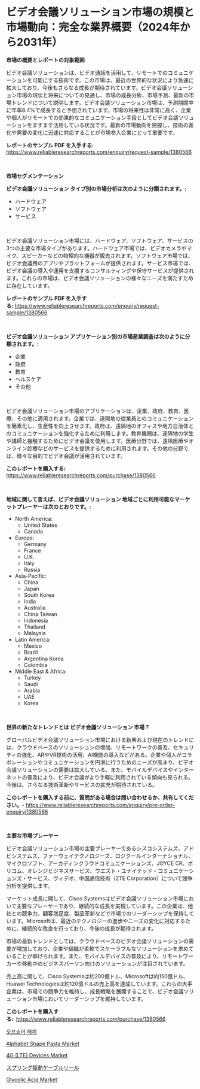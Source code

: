 <p><h1>ビデオ会議ソリューション市場の規模と市場動向：完全な業界概要（2024年から2031年）</h1></p><p><strong>市場の概要とレポートの対象範囲</strong></p>
<p><p>ビデオ会議ソリューションは、ビデオ通話を活用して、リモートでのコミュニケーションを可能にする技術です。この市場は、最近の世界的な状況により急速に拡大しており、今後もさらなる成長が期待されています。ビデオ会議ソリューション市場の現状と将来についての見通し、市場の成長分析、市場予測、最新の市場トレンドについて説明します。ビデオ会議ソリューション市場は、予測期間中に年率8.4%で成長すると予想されています。市場の将来性は非常に高く、企業や個人がリモートでの効果的なコミュニケーション手段としてビデオ会議ソリューションをますます活用している状況です。最新の市場動向を把握し、技術の進化や需要の変化に迅速に対応することが市場参入企業にとって重要です。</p></p>
<p><strong>レポートのサンプル PDF を入手する:</strong> <a href="https://www.reliableresearchreports.com/enquiry/request-sample/1380566">https://www.reliableresearchreports.com/enquiry/request-sample/1380566</a></p>
<p>&nbsp;</p>
<p><strong>市場セグメンテーション</strong></p>
<p><strong>ビデオ会議ソリューション タイプ別の市場分析は次のように分類されます。:</strong></p>
<p><ul><li>ハードウェア</li><li>ソフトウェア</li><li>サービス</li></ul></p>
<p>&nbsp;</p>
<p><p>ビデオ会議ソリューション市場には、ハードウェア、ソフトウェア、サービスの3つの主要な市場タイプがあります。ハードウェア市場では、ビデオカメラやマイク、スピーカーなどの物理的な機器が販売されます。ソフトウェア市場では、ビデオ会議用のアプリやプラットフォームが提供されます。サービス市場では、ビデオ会議の導入や運用を支援するコンサルティングや保守サービスが提供されます。これらの市場は、ビデオ会議ソリューションの様々なニーズを満たすために存在しています。</p></p>
<p><strong>レポートのサンプル PDF を入手する:</strong>&nbsp;<a href="https://www.reliableresearchreports.com/enquiry/request-sample/1380566">https://www.reliableresearchreports.com/enquiry/request-sample/1380566</a></p>
<p>&nbsp;</p>
<p><strong> ビデオ会議ソリューション アプリケーション別の市場産業調査は次のように分類されます。:</strong></p>
<p><ul><li>企業</li><li>政府</li><li>教育</li><li>ヘルスケア</li><li>その他</li></ul></p>
<p>&nbsp;</p>
<p><p>ビデオ会議ソリューション市場のアプリケーションは、企業、政府、教育、医療、その他に適用されます。企業では、遠隔地の従業員とのコミュニケーションを簡素化し、生産性を向上させます。政府は、遠隔地のオフィスや地方自治体とのコミュニケーションを強化するために利用します。教育機関は、遠隔地の学生や講師と接触するためにビデオ会議を使用します。医療分野では、遠隔医療やオンライン診療などのサービスを提供するために利用されます。その他の分野では、様々な目的でビデオ会議が活用されています。</p></p>
<p><strong>このレポートを購入する:</strong>&nbsp; <a href="https://www.reliableresearchreports.com/purchase/1380566">https://www.reliableresearchreports.com/purchase/1380566</a></p>
<p>&nbsp;</p>
<p><strong>地域に関して言えば、ビデオ会議ソリューション 地域ごとに利用可能なマーケットプレーヤーは次のとおりです。:</strong></p>
<p><ul>
    <li>
        North America:
        <ul>
            <li>United States</li>
            <li>Canada</li>
        </ul>
    </li>
    <li>
        Europe:
        <ul>
            <li>Germany</li>
            <li>France</li>
            <li>U.K.</li>
            <li>Italy</li>
            <li>Russia</li>
        </ul>
    </li>
    <li>
        Asia-Pacific:
        <ul>
            <li>China</li>
            <li>Japan</li>
            <li>South Korea</li>
            <li>India</li>
            <li>Australia</li>
            <li>China Taiwan</li>
            <li>Indonesia</li>
            <li>Thailand</li>
            <li>Malaysia</li>
        </ul>
    </li>
    <li>
        Latin America:
        <ul>
            <li>Mexico</li>
            <li>Brazil</li>
            <li>Argentina Korea</li>
            <li>Colombia</li>
        </ul>
    </li>
    <li>
        Middle East & Africa:
        <ul>
            <li>Turkey</li>
            <li>Saudi</li>
            <li>Arabia</li>
            <li>UAE</li>
            <li>Korea</li>
        </ul>
    </li>
    </ul></p>
<p>&nbsp;</p>
<p><strong>世界の新たなトレンドとは ビデオ会議ソリューション 市場？</strong></p>
<p><p>グローバルビデオ会議ソリューション市場における新興および現在のトレンドには、クラウドベースのソリューションの増加、リモートワークの普及、セキュリティの強化、ARやVR技術の活用、AI機能の導入などがある。企業や個人がコラボレーションやコミュニケーションを円滑に行うためのニーズが高まり、ビデオ会議ソリューションの需要は拡大している。また、モバイルデバイスやインターネットの普及により、ビデオ会議がより手軽に利用されている傾向も見られる。今後は、さらなる技術革新やサービスの拡充が期待されている。</p></p>
<p><strong>このレポートを購入する前に、質問がある場合は問い合わせるか、共有してください。</strong>- <a href="https://www.reliableresearchreports.com/enquiry/pre-order-enquiry/1380566">https://www.reliableresearchreports.com/enquiry/pre-order-enquiry/1380566</a></p>
<p>&nbsp;</p>
<p><strong>主要な市場プレーヤー</strong></p>
<p><p>ビデオ会議ソリューション市場の主要プレーヤーであるシスコシステムズ、アドビシステムズ、ファーウェイテクノロジーズ、ロジクールインターナショナル、マイクロソフト、アーカディンクラウドコミュニケーションズ、JOYCE CR、ポリコム、オレンジビジネスサービス、ウエスト・ユナイテッド・コミュニケーションズ・サービス、ヴィデオ、中国通信技術（ZTE Corporation）について競争分析を提供します。 </p><p>マーケット成長に関して、Cisco Systemsはビデオ会議ソリューション市場において主要なプレーヤーであり、継続的な成長を実現しています。この企業は、他社との競争力、顧客満足度、製品革新などで市場でのリーダーシップを保持しています。Microsoftは、最近のテクノロジーの進歩やニーズの変化に対応するために、継続的な改良を行っており、今後の成長が期待されます。</p><p>市場の最新トレンドとしては、クラウドベースのビデオ会議ソリューションの需要が増加しており、企業や組織が柔軟でスケーラブルなソリューションを求めていることが挙げられます。また、モバイルデバイスの普及により、リモートワーカーや移動中のビジネスパーソン向けのソリューションが注目されています。</p><p>売上高に関して、Cisco Systemsは約200億ドル、Microsoftは約150億ドル、Huawei Technologiesは約120億ドルの売上高を達成しています。これらの大手企業は、市場での競争力を維持し、成長戦略を展開することで、ビデオ会議ソリューション市場においてリーダーシップを維持しています。</p></p>
<p><strong>このレポートを購入する:</strong>&nbsp;&nbsp;<a href="https://www.reliableresearchreports.com/purchase/1380566">https://www.reliableresearchreports.com/purchase/1380566</a></p>
<p><p><a href="https://github.com/vsnao330707/Market-Research-Report-List-1/blob/main/8984747192705.md">오프쇼어 해체</a></p><p><a href="https://view.publitas.com/reportprime-1/alphabet-shape-pasta-market-provides-detailed-segmentation-of-this-market-based-on-type-application-and-region-and-forecast-for-the-period-from-2024-2031/">Alphabet Shape Pasta Market</a></p><p><a href="https://meowing-lemming-dd3.notion.site/4G-LTE-Devices-Market-Analysis-Examines-its-Scope-on-Growth-Opportunities-and-Forecasted-Trends-S-9c841558a8df4c1bb7b40b8f25955322">4G (LTE) Devices Market</a></p><p><a href="https://github.com/mohamedbakry57/Market-Research-Report-List-2/blob/main/9249933192979.md">スプリング駆動ケーブルリール</a></p><p><a href="https://github.com/luckyshygirl/Market-Research-Report-List-3/blob/main/glycolic-acid-market.md">Glycolic Acid Market</a></p></p>